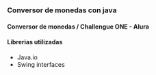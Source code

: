 ### Conversor de monedas con java
#### Conversor de monedas / Challengue ONE - Alura

#### Librerias utilizadas 

* Java.io
* Swing interfaces
